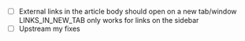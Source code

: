 - [ ] External links in the article body should open on a new tab/window LINKS_IN_NEW_TAB only works for links on the sidebar
- [ ]  Upstream my fixes